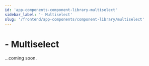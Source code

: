 ```yaml
---
id: 'app-components-component-library-multiselect'
sidebar_label: '- Multiselect'
slug: '/frontend/app-components/component-library/multiselect'
---
```


# - Multiselect

...coming soon.
